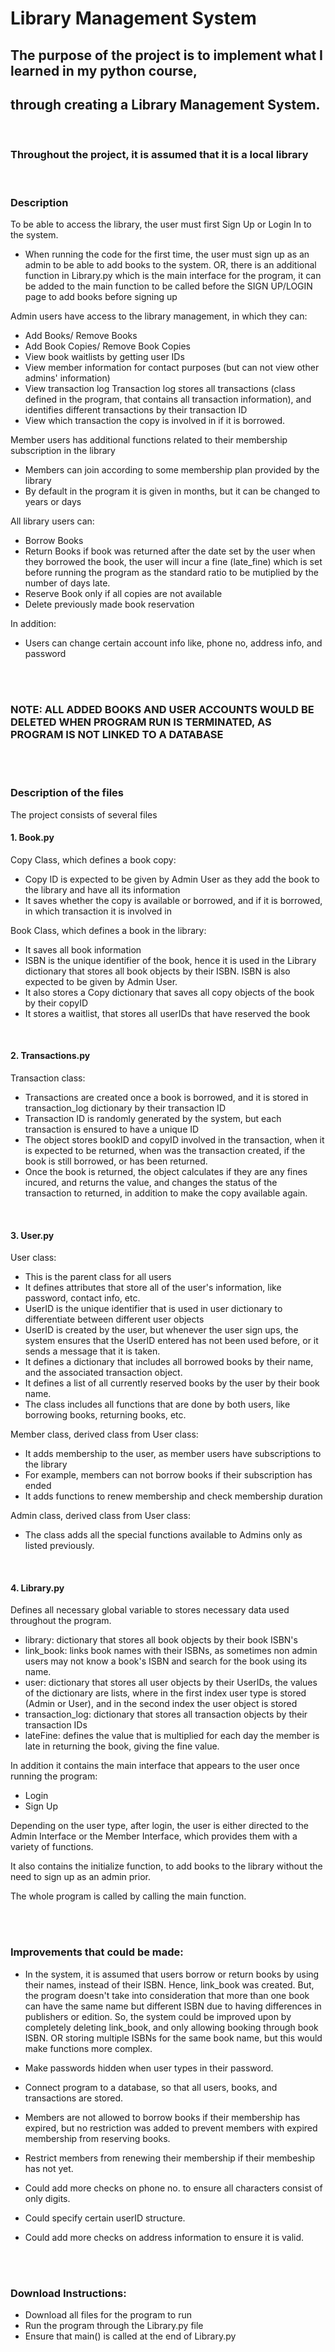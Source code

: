 # Library Management System

## The purpose of the project is to implement what I learned in my python course,
## through creating a Library Management System.

<br>

### Throughout the project, it is assumed that it is a local library

<br>

### Description
To be able to access the library, the user must first Sign Up or Login In to the system.
 - When running the code for the first time, the user must sign up as an admin to be
   able to add books to the system. OR, there is an additional function in Library.py
   which is the main interface for the program, it can be added to the main function to
   be called before the SIGN UP/LOGIN page to add books before signing up

Admin users have access to the library management, in which they can:
  - Add Books/ Remove Books
  - Add Book Copies/ Remove Book Copies
  - View book waitlists by getting user IDs
  - View member information for contact purposes (but can not view other admins' information)
  - View transaction log
    Transaction log stores all transactions (class defined in the program, that contains all transaction information), and
    identifies different transactions by their transaction ID
  -  View which transaction the copy is involved in if it is borrowed.


Member users has additional functions related to their membership subscription in the library
  - Members can join according to some membership plan provided by the library
  - By default in the program it is given in months, but it can be changed to years or days


All library users can:
  - Borrow Books
  - Return Books
    if book was returned after the date set by the user when they borrowed the book, the user will incur a fine
    (late_fine) which is set before running the program as the standard ratio to be mutiplied by the number
    of days late.
  - Reserve Book only if all copies are not available
  - Delete previously made book reservation

In addition:
  - Users can change certain account info like, phone no, address info, and password

<br>
<br>

### NOTE: ALL ADDED BOOKS AND USER ACCOUNTS WOULD BE DELETED WHEN PROGRAM RUN IS TERMINATED, AS PROGRAM IS NOT LINKED TO A DATABASE

<br>
<br>

### Description of the files
The project consists of several files

#### 1. Book.py
Copy Class, which defines a book copy:
 - Copy ID is expected to be given by Admin User as they add the book to the library and have all its information
 - It saves whether the copy is available or borrowed, and if it is borrowed, in which transaction it is involved in

Book Class, which defines a book in the library:
  - It saves all book information
  - ISBN is the unique identifier of the book, hence it is used in the Library dictionary that stores all book objects
    by their ISBN. ISBN is also expected to be given by Admin User.
  - It also stores a Copy dictionary that saves all copy objects of the book by their copyID
  - It stores a waitlist, that stores all userIDs that have reserved the book

<br>

#### 2. Transactions.py
Transaction class:
  - Transactions are created once a book is borrowed, and it is stored in transaction_log dictionary by their transaction ID
  - Transaction ID is randomly generated by the system, but each transaction is ensured to have a unique ID
  - The object stores bookID and copyID involved in the transaction, when it is expected to be returned,
    when was the transaction created, if the book is still borrowed, or has been returned.
  - Once the book is returned, the object calculates if they are any fines incured, and returns the value, and changes the
    status of the transaction to returned, in addition to make the copy available again.

<br>

#### 3. User.py
User class:
  - This is the parent class for all users
  - It defines attributes that store all of the user's information, like password, contact info, etc.
  - UserID is the unique identifier that is used in user dictionary to differentiate between different user objects
  - UserID is created by the user, but whenever the user sign ups, the system ensures that the UserID entered has not been
    used before, or it sends a message that it is taken.
  - It defines a dictionary that includes all borrowed books by their name, and the associated transaction object.
  - It defines a list of all currently reserved books by the user by their book name.
  - The class includes all functions that are done by both users, like borrowing books, returning books, etc.

Member class, derived class from User class:
  - It adds membership to the user, as member users have subscriptions to the library
  - For example, members can not borrow books if their subscription has ended
  - It adds functions to renew membership and check membership duration

Admin class, derived class from User class:
  - The class adds all the special functions available to Admins only as listed previously.

<br>

#### 4. Library.py
Defines all necessary global variable to stores necessary data used throughout the program.
- library: dictionary that stores all book objects by their book ISBN's
- link_book: links book names with their ISBNs, as sometimes non admin users may not know a book's ISBN and search for the book
            using its name.
- user: dictionary that stores all user objects by their UserIDs, the values of the dictionary are lists, where in the first index
      user type is stored (Admin or User), and in the second index the user object is stored
- transaction_log: dictionary that stores all transaction objects by their transaction IDs
- lateFine: defines the value that is multiplied for each day the member is late in returning the book, giving the fine value.

In addition it contains the main interface that appears to the user once running the program:
- Login
- Sign Up

Depending on the user type, after login, the user is either directed to the Admin Interface or the Member Interface, which provides them
with a variety of functions.

It also contains the initialize function, to add books to the library without the need to sign up as an admin prior.

The whole program is called by calling the main function.

<br>
<br>


### Improvements that could be made:
  - In the system, it is assumed that users borrow or return books by using their names, instead of their ISBN. Hence, link_book was created. But,
    the program doesn't take into consideration that more than one book can have the same name but different ISBN due to having differences in
    publishers or edition. So, the system could be improved upon by completely deleting link_book, and only allowing booking through book ISBN. OR storing
    multiple ISBNs for the same book name, but this would make functions more complex.
    
  - Make passwords hidden when user types in their password.
    
  - Connect program to a database, so that all users, books, and transactions are stored.
    
  - Members are not allowed to borrow books if their membership has expired, but no restriction was added to prevent members with
    expired membership from reserving books.

  - Restrict members from renewing their membership if their membeship has not yet.

  - Could add more checks on phone no. to ensure all characters consist of only digits.
    
  - Could specify certain userID structure.
    
  - Could add more checks on address information to ensure it is valid.

<br>
<br>

### Download Instructions:
- Download all files for the program to run
- Run the program through the Library.py file
- Ensure that main() is called at the end of Library.py
